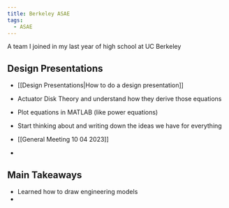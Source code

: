 ```yaml
---
title: Berkeley ASAE
tags:
  - ASAE
---
```


A team I joined in my last year of high school at UC Berkeley

## Design Presentations

- [[Design Presentations|How to do a design presentation]]

- Actuator Disk Theory and understand how they derive those equations
- Plot equations in MATLAB (like power equations)
- Start thinking about and writing down the ideas we have for everything

- [[General Meeting 10 04 2023]]
- 
## Main Takeaways

- Learned how to draw engineering models
- 
